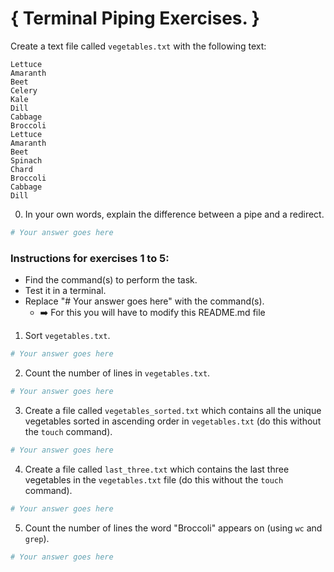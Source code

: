 # { Terminal Piping Exercises. }
 
Create a text file called ```vegetables.txt``` with the following text:
```
Lettuce
Amaranth
Beet
Celery
Kale
Dill
Cabbage
Broccoli
Lettuce
Amaranth
Beet
Spinach
Chard
Broccoli
Cabbage
Dill
```

0. In your own words, explain the difference between a pipe and a redirect.
```bash
# Your answer goes here
```

### Instructions for exercises 1 to 5:
* Find the command(s) to perform the task.
* Test it in a terminal.
* Replace "# Your answer goes here" with the command(s).
  * ➡️ For this you will have to modify this README.md file

1. Sort ```vegetables.txt```.
```bash
# Your answer goes here
```

2. Count the number of lines in ```vegetables.txt```.
```bash
# Your answer goes here
```

3. Create a file called ```vegetables_sorted.txt``` which contains all the unique vegetables sorted in ascending order in ```vegetables.txt``` (do this without the ```touch``` command).
```bash
# Your answer goes here
```

4. Create a file called ```last_three.txt``` which contains the last three vegetables in the ```vegetables.txt``` file (do this without the ```touch``` command).
```bash
# Your answer goes here
```

5. Count the number of lines the word "Broccoli" appears on (using ```wc``` and ```grep```).
```bash
# Your answer goes here
```

